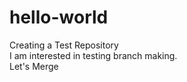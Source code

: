 # hello-world
Creating a Test Repository
<br/>I am interested in testing branch making.
<br />Let's Merge
